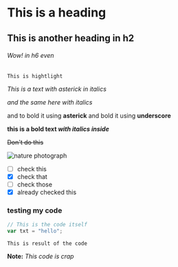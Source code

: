 # This is a heading
## This is another heading in h2
###### Wow! in h6 even


`This is hightlight`


*This is a text with asterick in italics*

_and the same here with italics_

and to bold it using **asterick**
and bold it using __underscore__

**this is a bold text _with italics inside_**

~~Don't do this~~

![nature photograph](https://encrypted-tbn0.gstatic.com/images?q=tbn:ANd9GcTb5z6MCCSYYRWCiVDmoNaRZ1qEwl6MlQCOzkSBJbdMlg&s)

- [ ] check this
- [x] check that
- [ ] check those
- [x] already checked this
### testing my code

```javascript
// This is the code itself
var txt = "hello";
```

```
This is result of the code
```
__Note:__ *This code is crap*

